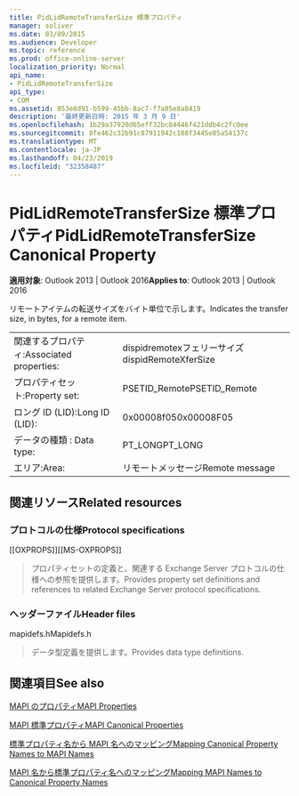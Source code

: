 ```yaml
---
title: PidLidRemoteTransferSize 標準プロパティ
manager: soliver
ms.date: 03/09/2015
ms.audience: Developer
ms.topic: reference
ms.prod: office-online-server
localization_priority: Normal
api_name:
- PidLidRemoteTransferSize
api_type:
- COM
ms.assetid: 853e8d91-b599-45bb-8ac7-f7a85e8a8419
description: '最終更新日時: 2015 年 3 月 9 日'
ms.openlocfilehash: 1b29a37920d65eff32bc84446f421ddb4c2fc0ee
ms.sourcegitcommit: 8fe462c32b91c87911942c188f3445e85a54137c
ms.translationtype: MT
ms.contentlocale: ja-JP
ms.lasthandoff: 04/23/2019
ms.locfileid: "32358487"
---
```

# <a name="pidlidremotetransfersize-canonical-property"></a><span data-ttu-id="03a60-103">PidLidRemoteTransferSize 標準プロパティ</span><span class="sxs-lookup"><span data-stu-id="03a60-103">PidLidRemoteTransferSize Canonical Property</span></span>

  
  
<span data-ttu-id="03a60-104">**適用対象**: Outlook 2013 | Outlook 2016</span><span class="sxs-lookup"><span data-stu-id="03a60-104">**Applies to**: Outlook 2013 | Outlook 2016</span></span> 
  
<span data-ttu-id="03a60-105">リモートアイテムの転送サイズをバイト単位で示します。</span><span class="sxs-lookup"><span data-stu-id="03a60-105">Indicates the transfer size, in bytes, for a remote item.</span></span>
  
|||
|:-----|:-----|
|<span data-ttu-id="03a60-106">関連するプロパティ:</span><span class="sxs-lookup"><span data-stu-id="03a60-106">Associated properties:</span></span>  <br/> |<span data-ttu-id="03a60-107">dispidremotexフェリーサイズ</span><span class="sxs-lookup"><span data-stu-id="03a60-107">dispidRemoteXferSize</span></span>  <br/> |
|<span data-ttu-id="03a60-108">プロパティセット:</span><span class="sxs-lookup"><span data-stu-id="03a60-108">Property set:</span></span>  <br/> |<span data-ttu-id="03a60-109">PSETID_Remote</span><span class="sxs-lookup"><span data-stu-id="03a60-109">PSETID_Remote</span></span>  <br/> |
|<span data-ttu-id="03a60-110">ロング ID (LID):</span><span class="sxs-lookup"><span data-stu-id="03a60-110">Long ID (LID):</span></span>  <br/> |<span data-ttu-id="03a60-111">0x00008f05</span><span class="sxs-lookup"><span data-stu-id="03a60-111">0x00008F05</span></span>  <br/> |
|<span data-ttu-id="03a60-112">データの種類 : </span><span class="sxs-lookup"><span data-stu-id="03a60-112">Data type:</span></span>  <br/> |<span data-ttu-id="03a60-113">PT_LONG</span><span class="sxs-lookup"><span data-stu-id="03a60-113">PT_LONG</span></span>  <br/> |
|<span data-ttu-id="03a60-114">エリア:</span><span class="sxs-lookup"><span data-stu-id="03a60-114">Area:</span></span>  <br/> |<span data-ttu-id="03a60-115">リモートメッセージ</span><span class="sxs-lookup"><span data-stu-id="03a60-115">Remote message</span></span>  <br/> |
   
## <a name="related-resources"></a><span data-ttu-id="03a60-116">関連リソース</span><span class="sxs-lookup"><span data-stu-id="03a60-116">Related resources</span></span>

### <a name="protocol-specifications"></a><span data-ttu-id="03a60-117">プロトコルの仕様</span><span class="sxs-lookup"><span data-stu-id="03a60-117">Protocol specifications</span></span>

<span data-ttu-id="03a60-118">[[OXPROPS]]</span><span class="sxs-lookup"><span data-stu-id="03a60-118">[[MS-OXPROPS]]</span></span> 
  
> <span data-ttu-id="03a60-119">プロパティセットの定義と、関連する Exchange Server プロトコルの仕様への参照を提供します。</span><span class="sxs-lookup"><span data-stu-id="03a60-119">Provides property set definitions and references to related Exchange Server protocol specifications.</span></span>
    
### <a name="header-files"></a><span data-ttu-id="03a60-120">ヘッダーファイル</span><span class="sxs-lookup"><span data-stu-id="03a60-120">Header files</span></span>

<span data-ttu-id="03a60-121">mapidefs.h</span><span class="sxs-lookup"><span data-stu-id="03a60-121">Mapidefs.h</span></span>
  
> <span data-ttu-id="03a60-122">データ型定義を提供します。</span><span class="sxs-lookup"><span data-stu-id="03a60-122">Provides data type definitions.</span></span>
    
## <a name="see-also"></a><span data-ttu-id="03a60-123">関連項目</span><span class="sxs-lookup"><span data-stu-id="03a60-123">See also</span></span>



[<span data-ttu-id="03a60-124">MAPI のプロパティ</span><span class="sxs-lookup"><span data-stu-id="03a60-124">MAPI Properties</span></span>](mapi-properties.md)
  
[<span data-ttu-id="03a60-125">MAPI 標準プロパティ</span><span class="sxs-lookup"><span data-stu-id="03a60-125">MAPI Canonical Properties</span></span>](mapi-canonical-properties.md)
  
[<span data-ttu-id="03a60-126">標準プロパティ名から MAPI 名へのマッピング</span><span class="sxs-lookup"><span data-stu-id="03a60-126">Mapping Canonical Property Names to MAPI Names</span></span>](mapping-canonical-property-names-to-mapi-names.md)
  
[<span data-ttu-id="03a60-127">MAPI 名から標準プロパティ名へのマッピング</span><span class="sxs-lookup"><span data-stu-id="03a60-127">Mapping MAPI Names to Canonical Property Names</span></span>](mapping-mapi-names-to-canonical-property-names.md)

